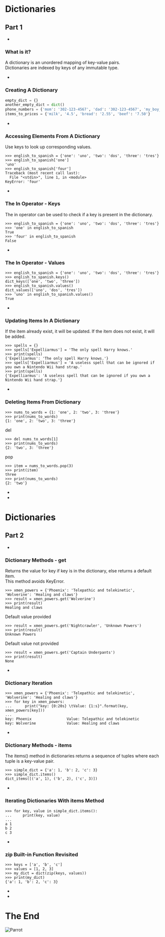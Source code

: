 # Dictionaries
## Part 1

-

### What is it? 

A dictionary is an unordered mapping of key-value pairs.  
Dictionaries are indexed by keys of any immutable type.  

-

### Creating A Dictionary

```python
empty_dict = {}
another_empty_dict = dict()
phone_numbers = {'mom': '302-123-4567', 'dad': '302-123-4567', 'my_boy_blue': '302-654-9876'}
items_to_prices = {'milk', '4.5', 'bread': '2.55', 'beef': '7.50'}
```

-

### Accessing Elements From A Dictionary

Use keys to look up corresponding values.

```none
>>> english_to_spanish = {'one': 'uno', 'two': 'dos', 'three': 'tres'}
>>> english_to_spanish['one']
'uno'
>>> english_to_spanish['four']
Traceback (most recent call last):
  File "<stdin>", line 1, in <module>
KeyError: 'four'
```

-

### The In Operator - Keys

The in operator can be used to check if a key is present in the dictionary.

```none
>>> english_to_spanish = {'one': 'uno', 'two': 'dos', 'three': 'tres'}
>>> 'one' in english_to_spanish
True
>>> 'four' in english_to_spanish
False
```

-

### The In Operator - Values

```none
>>> english_to_spanish = {'one': 'uno', 'two': 'dos', 'three': 'tres'}
>>> english_to_spanish.keys()
dict_keys(['one', 'two', 'three'])
>>> english_to_spanish.values()
dict_values(['uno', 'dos', 'tres'])
>>> 'uno' in english_to_spanish.values()
True
```

-

### Updating Items In A Dictionary

If the item already exist, it will be updated. If the item does not exist, it will be added.
```none
>>> spells = {}
>>> spells['Expelliarmus'] = 'The only spell Harry knows.'
>>> print(spells)
{'Expelliarmus': 'The only spell Harry knows.'}
>>> spells['Expelliarmus'] = 'A useless spell that can be ignored if you own a Nintendo Wii hand strap.'
>>> print(spells)
{'Expelliarmus': 'A useless spell that can be ignored if you own a Nintendo Wii hand strap.'}
```

-

### Deleting Items From Dictionary


```none
>>> nums_to_words = {1: 'one', 2: 'two', 3: 'three'}
>>> print(nums_to_words)
{1: 'one', 2: 'two', 3: 'three'}
```

del
```none
>>> del nums_to_words[1]
>>> print(nums_to_words)
{2: 'two', 3: 'three'}
```

pop
```none
>>> item = nums_to_words.pop(3)
>>> print(item)
three
>>> print(nums_to_words)
{2: 'two'}
```

-
-

# Dictionaries
## Part 2

-

### Dictionary Methods - get

Returns the value for key if key is in the dictionary, else returns a default item.  
This method avoids KeyError.

```none
>>> xmen_powers = {'Phoenix': 'Telepathic and telekinetic', 'Wolverine': 'Healing and claws'}
>>> result = xmen_powers.get('Wolverine')
>>> print(result)
Healing and claws
```

Default value provided
```none
>>> result = xmen_powers.get('Nightcrawler', 'Unknown Powers')
>>> print(result)
Unknown Powers
```

Default value not provided
```none
>>> result = xmen_powers.get('Captain Underpants') 
>>> print(result)
None
```

-

### Dictionary Iteration

```none
>>> xmen_powers = {'Phoenix': 'Telepathic and telekinetic', 'Wolverine': 'Healing and claws'}
>>> for key in xmen_powers:
...      print("key: {0:20s} \tValue: {1:s}".format(key, xmen_powers[key]))
... 
key: Phoenix              	Value: Telepathic and telekinetic
key: Wolverine            	Value: Healing and claws
```

-

### Dictionary Methods - items

The items() method in dictionaries returns a sequence of tuples where each tuple is a key-value pair.

```none
>>> simple_dict = {'a': 1, 'b': 2, 'c': 3}
>>> simple_dict.items()
dict_items([('a', 1), ('b', 2), ('c', 3)])
```

-

### Iterating Dictionaries With items Method

```none
>>> for key, value in simple_dict.items():
...     print(key, value)
... 
a 1
b 2
c 3
```

-

### zip Built-in Function Revisited

```none
>>> keys = ['a', 'b', 'c']
>>> values = [1, 2, 3]
>>> my_dict = dict(zip(keys, values))
>>> print(my_dict)
{'a': 1, 'b': 2, 'c': 3}
```

-
-


# The End

![Parrot](img/parrot.jpg)